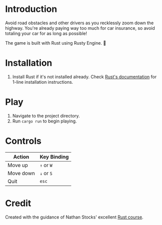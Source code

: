 # Introduction

Avoid road obstacles and other drivers as you recklessly zoom down the highway. You're already paying way too much for car insurance, so avoid totaling your car for as long as possible!

The game is built with Rust using Rusty Engine. 🦀

# Installation

1. Install Rust if it's not installed already. Check [Rust's documentation](https://www.rust-lang.org/tools/install) for
   1-line installation instructions.

# Play

1. Navigate to the project directory.
2. Run `cargo run` to begin playing.

# Controls

| Action | Key Binding |
|--------|-------|
| Move up | `↑` or `W` |
| Move down | `↓` or `S` |
| Quit | `esc` |

# Credit

Created with the guidance of Nathan Stocks' excellent [Rust course](https://www.udemy.com/course/ultimate-rust-2/).

